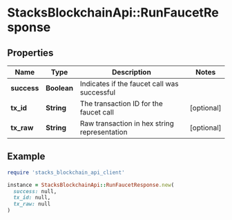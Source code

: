# StacksBlockchainApi::RunFaucetResponse

## Properties

| Name | Type | Description | Notes |
| ---- | ---- | ----------- | ----- |
| **success** | **Boolean** | Indicates if the faucet call was successful |  |
| **tx_id** | **String** | The transaction ID for the faucet call | [optional] |
| **tx_raw** | **String** | Raw transaction in hex string representation | [optional] |

## Example

```ruby
require 'stacks_blockchain_api_client'

instance = StacksBlockchainApi::RunFaucetResponse.new(
  success: null,
  tx_id: null,
  tx_raw: null
)
```

